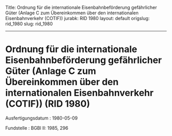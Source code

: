Title: Ordnung für die internationale Eisenbahnbeförderung gefährlicher Güter (Anlage
  C zum Übereinkommen über den internationalen Eisenbahnverkehr (COTIF))
jurabk: RID 1980
layout: default
origslug: rid_1980
slug: rid_1980

---

# Ordnung für die internationale Eisenbahnbeförderung gefährlicher Güter (Anlage C zum Übereinkommen über den internationalen Eisenbahnverkehr (COTIF)) (RID 1980)

Ausfertigungsdatum
:   1980-05-09

Fundstelle
:   BGBl II: 1985, 296

